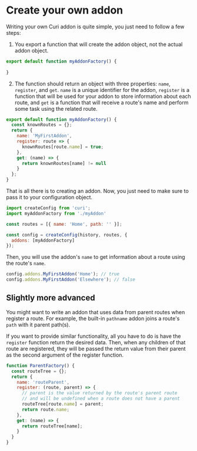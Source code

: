 # Create your own addon

Writing your own Curi addon is quite simple, you just need to follow a few steps:

1. You export a function that will create the addon object, not the actual addon object.

```js
export default function myAddonFactory() {
  
}
```

2. The function should return an object with three properties: `name`, `register`, and `get`. `name` is a unique identifier for the addon, `register` is a function that will be used for your addon to store information about each route, and `get` is a function that will receive a route's name and perform some task using the related route.

```js
export default function myAddonFactory() {
  const knownRoutes = {};
  return {
    name: 'MyFirstAddon',
    register: route => {
      knownRoutes[route.name] = true;
    },
    get: (name) => {
      return knownRoutes[name] != null
    }
  };
}
```

That is all there is to creating an addon. Now, you just need to make sure to pass it to your configuration object.

```js
import createConfig from 'curi';
import myAddonFactory from './myAddon'

const routes = [{ name: 'Home', path: '' }];

const config = createConfig(history, routes, {
  addons: [myAddonFactory]
});
```

Then, you will use the addon's `name` to get information about a route using the route's `name`.

```js
config.addons.MyFirstAddon('Home'); // true
config.addons.MyFirstAddon('Elsewhere'); // false
```

## Slightly more advanced

You might want to write an addon that uses data from parent routes when register a route. For example, the built-in `pathname` addon joins a route's `path` with it parent path(s).

If you want to provide similar functionality, all you have to do is have the `register` function return the desired data. Then, when any children of that route are registered, they will be passed the return value from their parent as the second argument of the register function.

```js
function ParentFactory() {
  const routeTree = {};
  return {
    name: 'routeParent',
    register: (route, parent) => {
      // parent is the value returned by the route's parent route
      // and will be undefined when a route does not have a parent
      routeTree[route.name] = parent;
      return route.name;
    },
    get: (name) => {
      return routeTree[name];
    }
  }
}
```

